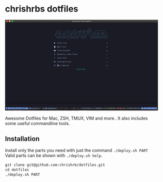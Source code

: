 # chrishrbs dotfiles
![screenshot](.github/screenshot.png)

Awesome Dotfiles for Mac, ZSH, TMUX, VIM and more..
It also includes some useful commandline tools.

## Installation
Install only the parts you need with just the command `./deploy.sh PART`
Valid parts can be shown with `./deploy.sh help`.

```shell
git clone git@github.com:chrishrb/dotfiles.git
cd dotfiles
./deploy.sh PART
```
